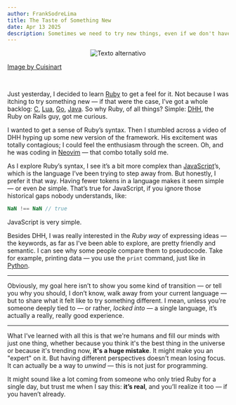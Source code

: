 ```yaml
---
author: FrankSodreLima
title: The Taste of Something New
date: Apr 13 2025
description: Sometimes we need to try new things, even if we don't have sure
---
```


<p align="center">
  <img src="https://www.cuisinart.com/dw/image/v2/ABAF_PRD/on/demandware.static/-/Sites-us-cuisinart-sfra-Library/default/dwcd38dde3/images/recipe-Images/soft-serve-vanilla-ice-cream-recipe.jpg?sw=1200&sh=1200&sm=fit" alt="Texto alternativo" />
</p>

[Image by Cuisinart](https://www.cuisinart.com/recipes/desserts/icecream/soft-serve-vanilla-ice-cream-recipe.html)

<br>

Just yesterday, I decided to learn [Ruby](https://www.ruby-lang.org/en/) to get
a feel for it. Not because I was  itching to try something new — if that were
the case, I’ve got a whole backlog:
[C](https://en.wikipedia.org/wiki/C_(programming_language)),
[Lua](https://www.lua.org/), [Go](https://go.dev/), [Java](https://dev.java/).
So why Ruby, of all things? Simple: [DHH](https://twitter.com/dhh), the Ruby on
Rails guy, got me curious.

I wanted to get a sense of Ruby’s syntax. Then I stumbled across a video of DHH
hyping up some new version of the framework. His excitement was totally
contagious; I could feel the enthusiasm through the screen. Oh, and he was
coding in [Neovim](https://neovim.io/) — that combo totally sold me.

As I explore Ruby’s syntax, I see it’s a bit more complex than
[JavaScript](https://developer.mozilla.org/en-US/docs/Web/JavaScript)’s,  which
is the language I’ve been trying to step away from. But honestly, I  prefer it
that way. Having fewer tokens in a language makes it seem simple — or  even
*be* simple. That’s true for JavaScript, if you ignore those historical gaps
nobody understands, like:

```js 
NaN !== NaN // true 
```

JavaScript is very simple.

Besides DHH, I was really interested in the *Ruby way* of expressing ideas —
the  keywords, as far as I’ve been able to explore, are pretty friendly and
semantic.  I can see why some people compare them to pseudocode. Take for
example, printing  data — you use the `print` command, just like in
[Python](https://www.python.org/).

---

Obviously, my goal here isn’t to show you some kind of transition — or tell you
why you should, I don’t know, walk away from your current language — but to
share what it felt like to try something different.  I mean, unless you’re
someone deeply tied to — or rather, *locked into* — a  single language, it’s
actually a really, really good experience.

---

What I’ve learned with all this is that we're humans and fill our minds with
just one thing, whether because you think it's the best thing in the universe
or because it's trending now, **it's a huge mistake**. It might make you an
"expert" on it. But having different perspectives doesn't mean losing focus.
It can actually be a way to *unwind* — this is not just for programming.

It might sound like a lot coming from someone who only tried Ruby for a single
day, but trust me when I say this: **it’s real**, and you’ll realize it too —
if  you haven’t already.

